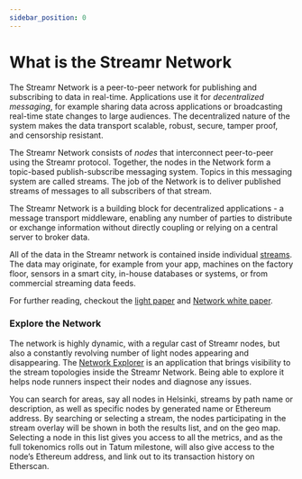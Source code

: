 ```yaml
---
sidebar_position: 0
---
```


# What is the Streamr Network
The Streamr Network is a peer-to-peer network for publishing and subscribing to data in real-time. Applications use it for _decentralized messaging_, for example sharing data across applications or broadcasting real-time state changes to large audiences. The decentralized nature of the system makes the data transport scalable, robust, secure, tamper proof, and censorship resistant.

The Streamr Network consists of _nodes_ that interconnect peer-to-peer using the Streamr protocol. Together, the nodes in the Network form a topic-based publish-subscribe messaging system. Topics in this messaging system are called streams. The job of the Network is to deliver published streams of messages to all subscribers of that stream.

The Streamr Network is a building block for decentralized applications - a message transport middleware, enabling any number of parties to distribute or exchange information without directly coupling or relying on a central server to broker data.

All of the data in the Streamr network is contained inside individual [streams](../usage/streams/creating-streams). The data may originate, for example from your app, machines on the factory floor, sensors in a smart city, in-house databases or systems, or from commercial streaming data feeds.

For further reading, checkout the [light paper](https://streamr.network/lightpaper) and [Network white paper](https://streamr.network/network-whitepaper).

### Explore the Network
The network is highly dynamic, with a regular cast of Streamr nodes, but also a constantly revolving number of light nodes appearing and disappearing. The <a target="_blank" rel="noopener noreferrer" href="https://streamr.network/network-explorer">Network Explorer</a> is an application that brings visibility to the stream topologies inside the Streamr Network. Being able to explore it helps node runners inspect their nodes and diagnose any issues.

You can search for areas, say all nodes in Helsinki, streams by path name or description, as well as specific nodes by generated name or Ethereum address. By searching or selecting a stream, the nodes participating in the stream overlay will be shown in both the results list, and on the geo map. Selecting a node in this list gives you access to all the metrics, and as the full tokenomics rolls out in Tatum milestone, will also give access to the node’s Ethereum address, and link out to its transaction history on Etherscan.
